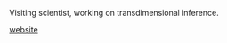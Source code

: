 Visiting scientist, working on transdimensional inference. 

<p> <a href="https://www.unsw.edu.au/staff/laurence-davies">website</a> </p>



